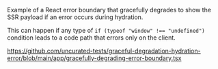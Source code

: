 Example of a React error boundary that gracefully degrades to show the SSR payload if an error occurs during hydration.

This can happen if any type of `if (typeof "window" !== "undefined")` condition leads to a code path that errors only on the client.

https://github.com/uncurated-tests/graceful-degradation-hydration-error/blob/main/app/gracefully-degrading-error-boundary.tsx
